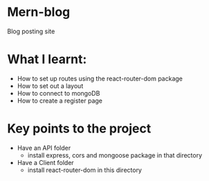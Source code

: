 # Mern-blog

Blog posting site

# What I learnt:

- How to set up routes using the react-router-dom package
- How to set out a layout
- How to connect to mongoDB
- How to create a register page

# Key points to the project

- Have an API folder
  - install express, cors and mongoose package in that directory
- Have a Client folder
  - install react-router-dom in this directory

